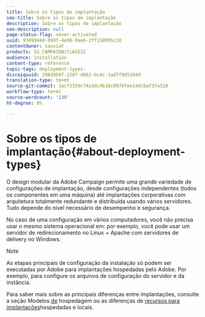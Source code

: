 ```yaml
---
title: Sobre os tipos de implantação
seo-title: Sobre os tipos de implantação
description: Sobre os tipos de implantação
seo-description: null
page-status-flag: never-activated
uuid: 9349944d-099f-4e96-9ae6-2ff150095c10
contentOwner: sauviat
products: SG_CAMPAIGN/CLASSIC
audience: installation
content-type: reference
topic-tags: deployment-types-
discoiquuid: 298d9b9f-220f-4862-bc4c-1ad7f8d51049
translation-type: tm+mt
source-git-commit: 3acf2359c74a3dc4b18c8976fee14dcbaf3fa510
workflow-type: tm+mt
source-wordcount: '139'
ht-degree: 8%

---
```



# Sobre os tipos de implantação{#about-deployment-types}

O design modular da Adobe Campaign permite uma grande variedade de configurações de implantação, desde configurações independentes (todos os componentes em uma máquina) até implantações corporativas com arquitetura totalmente redundante e distribuída usando vários servidores. Tudo depende do nível necessário de desempenho e segurança.

No caso de uma configuração em vários computadores, você não precisa usar o mesmo sistema operacional em: por exemplo, você pode usar um servidor de redirecionamento no Linux + Apache com servidores de delivery no Windows.

>[!NOTE]
>
>As etapas principais de configuração da instalação só podem ser executadas por
>Adobe para implantações hospedadas pelo Adobe. Por exemplo, para
>configure os arquivos de configuração do servidor e da instância.
>
>Para saber mais sobre as principais diferenças entre implantações, consulte a seção Modelos [de](../../installation/using/hosting-models.md) hospedagem ou as diferenças de [recursos para implantações](../../installation/using/capability-matrix.md)hospedadas e locais.


